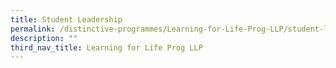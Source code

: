```yaml
---
title: Student Leadership
permalink: /distinctive-programmes/Learning-for-Life-Prog-LLP/student-leadership
description: ""
third_nav_title: Learning for Life Prog LLP
---
```

